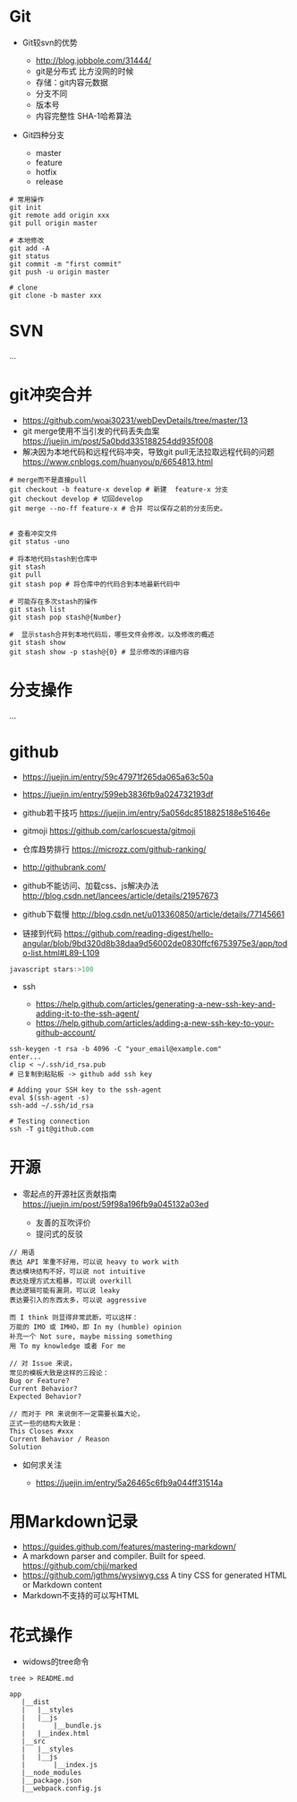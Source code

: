 # Git

- Git较svn的优势

  - <http://blog.jobbole.com/31444/>
  - git是分布式 比方没网的时候
  - 存储：git内容元数据
  - 分支不同
  - 版本号
  - 内容完整性 SHA-1哈希算法

- Git四种分支

  - master
  - feature
  - hotfix
  - release

```shell
# 常用操作
git init
git remote add origin xxx
git pull origin master

# 本地修改
git add -A
git status
git commit -m "first commit"
git push -u origin master

# clone
git clone -b master xxx
```

# SVN

...

# git冲突合并

- <https://github.com/woai30231/webDevDetails/tree/master/13>
- git merge使用不当引发的代码丢失血案 <https://juejin.im/post/5a0bdd335188254dd935f008>
- 解决因为本地代码和远程代码冲突，导致git pull无法拉取远程代码的问题 <https://www.cnblogs.com/huanyou/p/6654813.html>

```shell
# merge而不是直接pull
git checkout -b feature-x develop # 新建  feature-x 分支
git checkout develop # 切回develop
git merge --no-ff feature-x # 合并 可以保存之前的分支历史。


# 查看冲突文件
git status -uno

# 将本地代码stash到仓库中
git stash
git pull
git stash pop # 将仓库中的代码合到本地最新代码中

# 可能存在多次stash的操作
git stash list
git stash pop stash@{Number}

#  显示stash合并到本地代码后，哪些文件会修改，以及修改的概述
git stash show
git stash show -p stash@{0} # 显示修改的详细内容
```

# 分支操作

...

# github

- <https://juejin.im/entry/59c47971f265da065a63c50a>
- <https://juejin.im/entry/599eb3836fb9a024732193df>
- github若干技巧 <https://juejin.im/entry/5a056dc8518825188e51646e>
- gitmoji <https://github.com/carloscuesta/gitmoji>
- 仓库趋势排行 <https://microzz.com/github-ranking/>
- <http://githubrank.com/>
- github不能访问、加载css、js解决办法 <http://blog.csdn.net/lancees/article/details/21957673>
- github下载慢 <http://blog.csdn.net/u013360850/article/details/77145661>

- 链接到代码 <https://github.com/reading-digest/hello-angular/blob/9bd320d8b38daa9d56002de0830ffcf6753975e3/app/todo-list.html#L89-L109>

```javascript
javascript stars:>100
```

- ssh

  - <https://help.github.com/articles/generating-a-new-ssh-key-and-adding-it-to-the-ssh-agent/>
  - <https://help.github.com/articles/adding-a-new-ssh-key-to-your-github-account/>

```shell
ssh-keygen -t rsa -b 4096 -C "your_email@example.com"
enter...
clip < ~/.ssh/id_rsa.pub
# 已复制到粘贴板 -> github add ssh key

# Adding your SSH key to the ssh-agent
eval $(ssh-agent -s)
ssh-add ~/.ssh/id_rsa

# Testing connection
ssh -T git@github.com
```

# 开源

- 零起点的开源社区贡献指南 <https://juejin.im/post/59f98a196fb9a045132a03ed>

  - 友善的互吹评价
  - 提问式的反驳

```shell
// 用语
表达 API 笨重不好用，可以说 heavy to work with
表达模块结构不好，可以说 not intuitive
表达处理方式太粗暴，可以说 overkill
表达逻辑可能有漏洞，可以说 leaky
表达要引入的东西太多，可以说 aggressive

而 I think 则显得非常武断，可以这样：
万能的 IMO 或 IMHO，即 In my (humble) opinion
补充一个 Not sure, maybe missing something
用 To my knowledge 或者 For me

// 对 Issue 来说，
常见的模板大致是这样的三段论：
Bug or Feature?
Current Behavior?
Expected Behavior?

// 而对于 PR 来说倒不一定需要长篇大论，
正式一些的结构大致是：
This Closes #xxx
Current Behavior / Reason
Solution
```

- 如何求关注

  - <https://juejin.im/entry/5a26465c6fb9a044ff31514a>

# 用Markdown记录

- <https://guides.github.com/features/mastering-markdown/>
- A markdown parser and compiler. Built for speed. <https://github.com/chjj/marked>
- <https://github.com/jgthms/wysiwyg.css> A tiny CSS for generated HTML or Markdown content
- Markdown不支持的可以写HTML

# 花式操作

- widows的tree命令

```shell
tree > README.md

app
   |__dist
   |   |__styles
   |   |__js
   |       |__bundle.js
   |   |__index.html
   |__src
   |   |__styles
   |   |__js
   |       |__index.js
   |__node_modules
   |__package.json
   |__webpack.config.js
````
